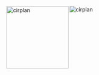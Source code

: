 <div><img align="left" height="165" src="https://github-readme-stats.vercel.app/api?username=cirplan&show_icons=true&theme=dracula" alt="cirplan" /></div>

<div>&nbsp;<img align="left" src="https://github-readme-stats.vercel.app/api/top-langs?username=cirplan&show_icons=true&layout=compact&theme=dracula" alt="cirplan" /></div>
